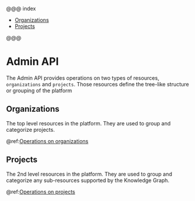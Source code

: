 @@@ index

* [Organizations](admin-orgs-api.md)
* [Projects](admin-projects-api.md)

@@@

# Admin API

The Admin API provides operations on two types of resources, `organizations` and `projects`. Those resources define the
tree-like structure or grouping of the platform

## Organizations 

The top level resources in the platform. They are used to group and categorize projects.

@ref:[Operations on organizations](admin-orgs-api.md)

## Projects

The 2nd level resources in the platform. They are used to group and categorize any sub-resources supported by the
Knowledge Graph.

@ref:[Operations on projects](admin-projects-api.md)